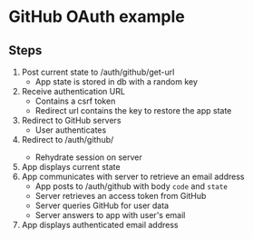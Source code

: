 # GitHub OAuth example

## Steps
1. Post current state to /auth/github/get-url
    - App state is stored in db with a random key
3. Receive authentication URL
    - Contains a csrf token
    - Redirect url contains the key to restore the app state
4. Redirect to GitHub servers
    - User authenticates
5. Redirect to /auth/github/<key>
    - Rehydrate session on server
6. App displays current state
7. App communicates with server to retrieve an email address
    - App posts to /auth/github with body `code` and `state`
    - Server retrieves an access token from GitHub
    - Server queries GitHub for user data
    - Server answers to app with user's email
8. App displays authenticated email address

